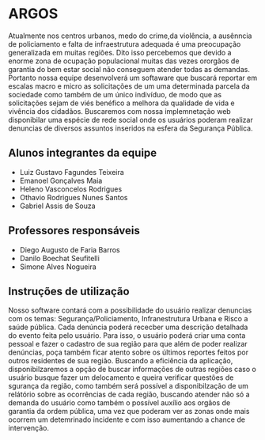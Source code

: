 # ARGOS
Atualmente nos centros urbanos, medo do crime,da violência, a ausênncia de policiamento e falta de infraestrutura adequada é uma preocupação generalizada em muitas regiões. Dito isso percebemos que devido a enorme zona de ocupação populacional muitas das vezes ororgãos de garantia do bem estar social não conseguem atender todas as demandas. Portanto nossa equipe desenvolverá um softaware que buscará reportar em escalas macro e micro as solicitações de um uma determinada parcela da sociedade como também de um único indivíduo, de modo que as solicitações sejam de viés benéfico a melhora da qualidade de vida e vivência dos cidadãos. Buscaremos com nossa implemnetação web disponibilar uma espécie de rede social onde os usuários poderam realizar denuncias de diversos assuntos inseridos na esfera da Segurança Pública. 

## Alunos integrantes da equipe

* Luiz Gustavo Fagundes Teixeira
* Emanoel Gonçalves Maia
* Heleno Vasconcelos Rodrigues
* Othavio Rodrigues Nunes Santos
* Gabriel Assis de Souza

## Professores responsáveis

* Diego Augusto de Faria Barros
* Danilo Boechat Seufitelli
* Simone Alves Nogueira

## Instruções de utilização

Nosso software contará com a possibilidade do usuário realizar denuncias com os temas: Segurança/Policiamento, Infranestrutura Urbana e Risco a saúde pública. Cada denúncia poderá rececber uma descrição detalhada do evento feita pelo usuário. Para isso, o usuário poderá criar  uma conta pessoal e fazer o cadastro de sua região para que além de poder realizar denúncias, poça também ficar atento sobre os últimos reportes feitos por outros residentes de sua região. 
Buscando a eficiência da aplicação, disponibilzaremos a opção de buscar informações de outras regiões caso o usuário busque fazer um delocamento e queira verificar questões de sgurança da região, como também será possível a disponibilzação de um relátório sobre as ocorrências de cada região, buscando atender não só a demanda do usuário como também o possível auxílio aos orgãos de garantia da ordem pública, uma vez que poderam ver as zonas onde mais ocorrem um detemrinado incidente e com isso aumentando a chance de intervenção. 

